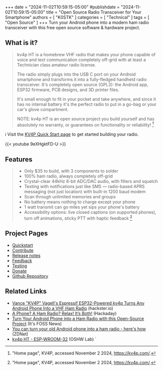 +++
date = "2024-11-02T10:59:15-05:00"
#publishdate = "2024-11-02T10:59:15-05:00"
title = "Open Source Radio Transceiver for Your Smartphone"
authors = [ "K0STK" ]
categories = [ "Technical" ]
tags = [ "Open Source" ]
+++
Turn your Android phone into a modern ham radio transceiver with this free open
source software &amp; hardware project.
<!--more-->

## What is it?

>kv4p HT is a homebrew VHF radio that makes your phone capable of voice
>and text communication completely off-grid with at least a Technician
>class amateur radio license.
>
>The radio simply plugs into the USB C port on your Android smartphone
>and transforms it into a fully-fledged handheld radio transceiver. It's
>completely open source (GPL3): the Android app, ESP32 firmware, PCB
>designs, and 3D printer files.
>
>It's small enough to fit in your pocket and take anywhere, and since it
>has no internal battery it's the perfect radio to put in a go-bag or
>your car's glove compartment.
>
>NOTE: kv4p HT is an open source project you build yourself and has
>absolutely no warranty, or guarantees on functionality or reliability!
>[^1]

[^1]: "Home page", KV4P, accessed November 2 2024, https://kv4p.com/.

:information_source: Visit the
[KV4P Quick Start page](https://kv4p.com/quick_start.html)
to get started building your radio.

{{< youtube 9eXHgktFD-U >}}

## Features

>* Only $35 to build, with 3 components to solder
>* 100% ham radio, always completely off-grid
>* Crystal-clear 44kHz 8-bit ADC/DAC audio, with filters and squelch
>* Texting with notifications just like SMS — radio-based APRS messaging (not just location) with built-in 1200 baud modem
>* Scan through unlimited memories and groups
>* No battery means nothing to charge except your phone
>* 1 watt transmit can go miles yet sips your phone's battery
>* Accessibility options: live closed captions (on supported phones), turn off animations, sticky PTT with haptic feedback
>[^2]

[^2]: "Home page", KV4P, accessed November 2 2024, https://kv4p.com/.

## Project Pages

* [Quickstart](https://kv4p.com/quick_start.html)
* [Contribute](https://kv4p.com/contribute.html)
* [Release notes](https://kv4p.com/updates.html)
* [Feedback](https://kv4p.com/feedback.html)
* [Testing](https://kv4p.com/testing.html)
* [Donate](https://kv4p.com/donate.html)
* [Github Repository](https://github.com/VanceVagell/kv4p-ht)

## Related Links

* [Vance "KV4P" Vagell's Espressif ESP32-Powered kv4p Turns Any Android Phone Into a VHF Ham Radio](https://www.hackster.io/news/vance-kv4p-vagell-s-espressif-esp32-powered-kv4p-turns-any-android-phone-into-a-vhf-ham-radio-bdaf4b2f34d0) (hackster.io)
* [A Phone? A Ham Radio? Relax! It’s Both!](https://hackaday.com/2024/10/15/a-phone-a-ham-radio-relax-its-both/) (Hackaday)
* [Turn Your Android Phone into a Ham Radio with this Open-Source Project](https://news.itsfoss.com/android-open-source-ham-radio/) (It's FOSS News)
* [You can turn your old Android phone into a ham radio - here's how](https://www.zdnet.com/article/you-can-turn-your-old-android-phone-into-a-ham-radio-heres-how/) (ZDNet)
* [kv4p HT - ESP-WROOM-32](https://oshwlab.com/vvagell/kv4p-ht_copy_copy) (OSHW Lab)
`
